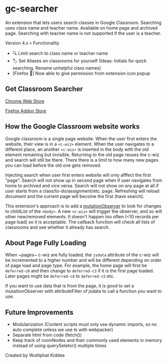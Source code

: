# gc-searcher
An extension that lets users search classes in Google Classroom. Searching uses class name and teacher name. Available on home page and archived page.
Searching with teacher name is not supported if the user is a teacher.

Version 4.x 💀 Functionality
- 🔍 Limit search to class name or teacher name
- 🏷️ Set Aliases on classrooms for yourself (Ideas: Initials for quick searching, Rename unhelpful class names)
- [Firefox 🦊] Now able to give permission from extension icon popup

## Get Classroom Searcher
[Chrome Web Store](https://chromewebstore.google.com/detail/classroom-searcher-for-go/jaikfglhnlemaldfnfkmaoigbiohmcna)

[Firefox Addon Store](https://addons.mozilla.org/en-US/firefox/addon/classroom-searcher/)

## How the Google Classroom website works
Google classroom is a single page website. When the user first enters the website, their view is in a `<c-wiz>` element. When the user navigates to a different place, an another `<c-wiz>` is inserted in the body with the old element remaining but invisible. Returning to the old page reuses the c-wiz and search will still be there. There there is a limit to how many new pages you can load before the old one gets removed.

Injecting search when user first enters website will only afffect the first "page". Search will not show up in second page when if user navigates from home to archived and vice versa. Search will not show on any page at all if user starts from a class/to-do/assignment/etc. page. Refreshing will reload document and the current page will become the first (have search).

This extension's approach is to add a [mutationObserver](https://developer.mozilla.org/en-US/docs/Web/API/MutationObserver) to look for changes to childList of the `<body>`. A new `<c-wiz>` will trigger the observer, and so will other new/removed elements. It doesn't happen too often (<10 records per page load) so it is acceptable. The callback function will check all lists of classrooms and see whether it already has search.

## About Page Fully Loading
When ~pages~ c-wiz are fully loaded, the `jsdata` attribute of the c-wiz will be incremented to a higher number and will be different depending on order of page load and page type. For example, the home page will first be `deferred-c0` and then change to `deferred-c3` if it is the first page loaded. Later pages might be `deferred-c4` to `deferred-c5` etc.

If you want to use data that is from the page, it is good to set a mutaitionObserver with attributeFilter of jsdata to call a function you want to use.

## Future Improvements
- Modularization (Content scripts must only use dynamic imports, so no auto complete unless we use ts with webpacker)
- Separate html from code (fetch())
- Keep track of roomNodes and their commonly used elements in memory instead of using querySeletor() multiple times

Created by Wuttiphat Kiddee
